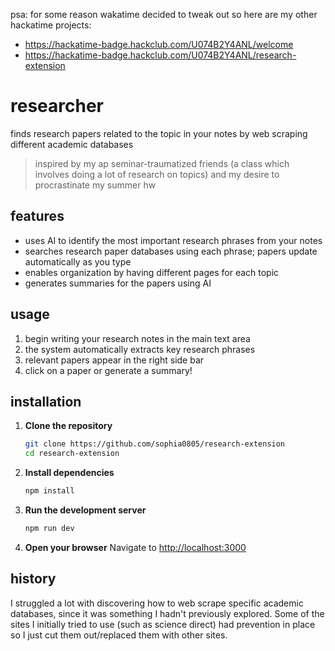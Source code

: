 psa: for some reason wakatime decided to tweak out so here are my other hackatime projects:

- https://hackatime-badge.hackclub.com/U074B2Y4ANL/welcome
- https://hackatime-badge.hackclub.com/U074B2Y4ANL/research-extension

# researcher

finds research papers related to the topic in your notes by web scraping different academic databases
> inspired by my ap seminar-traumatized friends (a class which involves doing a lot of research on topics) and my desire to procrastinate my summer hw

## features
- uses AI to identify the most important research phrases from your notes
- searches research paper databases using each phrase; papers update automatically as you type
- enables organization by having different pages for each topic
- generates summaries for the papers using AI

## usage
1. begin writing your research notes in the main text area
2. the system automatically extracts key research phrases
3. relevant papers appear in the right side bar
4. click on a paper or generate a summary!

## installation
1. **Clone the repository**
   ```bash
   git clone https://github.com/sophia0805/research-extension
   cd research-extension
   ```

2. **Install dependencies**
   ```bash
   npm install
   ```

3. **Run the development server**
   ```bash
   npm run dev
   ```

4. **Open your browser**
   Navigate to [http://localhost:3000](http://localhost:3000)

## history
I struggled a lot with discovering how to web scrape specific academic databases, since it was something I hadn't previously explored. Some of the sites I initially tried to use (such as science direct) had prevention in place so I just cut them out/replaced them with other sites.
